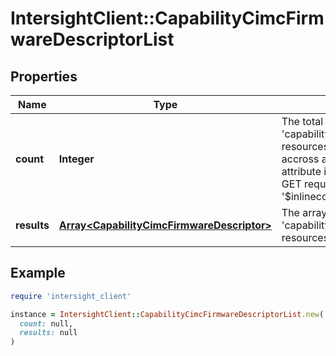 # IntersightClient::CapabilityCimcFirmwareDescriptorList

## Properties

| Name | Type | Description | Notes |
| ---- | ---- | ----------- | ----- |
| **count** | **Integer** | The total number of &#39;capability.CimcFirmwareDescriptor&#39; resources matching the request, accross all pages. The &#39;Count&#39; attribute is included when the HTTP GET request includes the &#39;$inlinecount&#39; parameter. | [optional] |
| **results** | [**Array&lt;CapabilityCimcFirmwareDescriptor&gt;**](CapabilityCimcFirmwareDescriptor.md) | The array of &#39;capability.CimcFirmwareDescriptor&#39; resources matching the request. | [optional] |

## Example

```ruby
require 'intersight_client'

instance = IntersightClient::CapabilityCimcFirmwareDescriptorList.new(
  count: null,
  results: null
)
```

